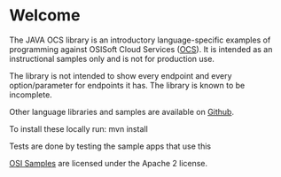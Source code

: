 Welcome
========

The JAVA OCS library is an introductory language-specific examples of programming against OSISoft Cloud Services ([OCS](https://www.osisoft.com/Solutions/OSIsoft-Cloud-Services/)). It is intended as an instructional samples only and is not for production use.


The library is not intended to show every endpoint and every option/parameter for endpoints it has.  The library is known to be incomplete.  


Other language libraries and samples are available on [Github](https://github.com/osisoft/OSI-Samples). 



To install these locally run:
 mvn install 

Tests are done by testing the sample apps that use this

[OSI Samples](https://github.com/osisoft/OSI-samples) are licensed under the Apache 2 license.
